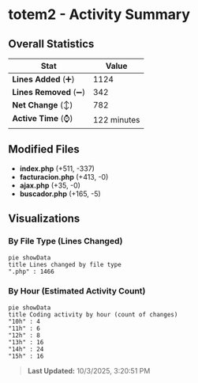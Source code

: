 # totem2 - Activity Summary 

## Overall Statistics

| Stat                   | Value                                                             |
| ---------------------- | ----------------------------------------------------------------- |
| **Lines Added** (➕)   | 1124                                          |
| **Lines Removed** (➖) | 342                                        |
| **Net Change** (↕)    | 782                |
| **Active Time** (⌚)   | 122 minutes |


## Modified Files
- **index.php** (+511, -337)
- **facturacion.php** (+413, -0)
- **ajax.php** (+35, -0)
- **buscador.php** (+165, -5)

## Visualizations

### By File Type (Lines Changed)

```mermaid
pie showData
title Lines changed by file type
".php" : 1466
```

### By Hour (Estimated Activity Count)

```mermaid
pie showData
title Coding activity by hour (count of changes)
"10h" : 4
"11h" : 6
"12h" : 8
"13h" : 16
"14h" : 24
"15h" : 16
```


> **Last Updated:** 10/3/2025, 3:20:51 PM